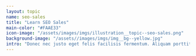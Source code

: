 ```yaml
---
layout: topic
name: seo-sales
title: "Learn SEO Sales"
main-color: "#FAAE33"
icon-image: "/assets/images/imgs/illustration__topic--seo-sales.png"
background-image: "/assets//images/imgs/img__bg--yellow.jpg"
intro: "Donec nec justo eget felis facilisis fermentum. Aliquam porttitor mauris sit amet orci. Aenean dignissim pellentesque felis."
---
```

